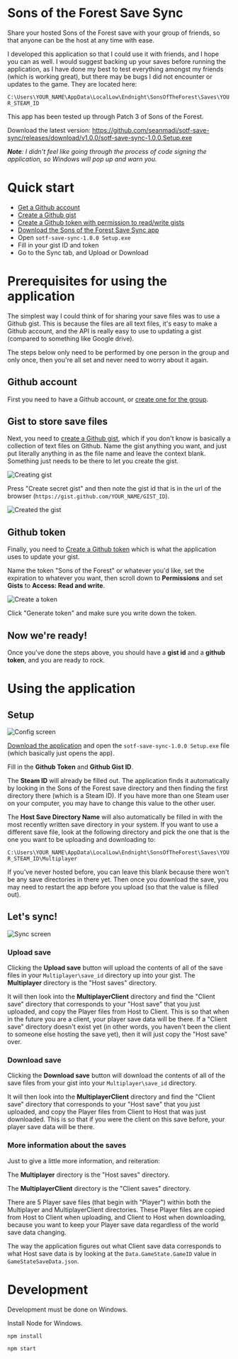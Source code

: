 # Sons of the Forest Save Sync

Share your hosted Sons of the Forest save with your group of friends, so that anyone can be the host at any time with ease.

I developed this application so that I could use it with friends, and I hope you can as well. I would suggest backing up your saves before running the application, as I have done my best to test everything amongst my friends (which is working great), but there may be bugs I did not encounter or updates to the game. They are located here:

`C:\Users\YOUR_NAME\AppData\LocalLow\Endnight\SonsOfTheForest\Saves\YOUR_STEAM_ID`

This app has been tested up through Patch 3 of Sons of the Forest.

Download the latest version: https://github.com/seanmadi/sotf-save-sync/releases/download/v1.0.0/sotf-save-sync-1.0.0.Setup.exe

***Note**: I didn't feel like going through the process of code signing the application, so Windows will pop up and warn you.*

# Quick start

* [Get a Github account](https://github.com/join)
* [Create a Github gist](https://gist.github.com)
* [Create a Github token with permission to read/write gists](https://github.com/settings/personal-access-tokens/new)
* [Download the Sons of the Forest Save Sync app](https://github.com/seanmadi/sotf-save-sync/releases/download/v1.0.0/sotf-save-sync-1.0.0.Setup.exe)
* Open `sotf-save-sync-1.0.0 Setup.exe`
* Fill in your gist ID and token
* Go to the Sync tab, and Upload or Download

# Prerequisites for using the application

The simplest way I could think of for sharing your save files was to use a Github gist. This is because the files are all text files, it's easy to make a Github account, and the API is really easy to use to updating a gist (compared to something like Google drive).

The steps below only need to be performed by one person in the group and only once, then you're all set and never need to worry about it again.

## Github account
First you need to have a Github account, or [create one for the group](https://github.com/join).

## Gist to store save files
Next, you need to [create a Github gist](https://gist.github.com), which if you don't know is basically a collection of text files on Github. Name the gist anything you want, and just put literally anything in as the file name and leave the context blank. Something just needs to be there to let you create the gist.

![Creating gist](https://user-images.githubusercontent.com/576752/231556892-e7759565-6631-4fce-aebe-4d9026340dc4.png "Creating gist")

Press "Create secret gist" and then note the gist id that is in the url of the browser (`https://gist.github.com/YOUR_NAME/GIST_ID`).

![Created the gist](https://user-images.githubusercontent.com/576752/231557162-cb8b748e-9b4e-4732-97fe-a4cb9f02232d.png "Created the gist")

## Github token
Finally, you need to [Create a Github token](https://github.com/settings/personal-access-tokens/new) which is what the application uses to update your gist.

Name the token "Sons of the Forest" or whatever you'd like, set the expiration to whatever you want, then scroll down to **Permissions** and set **Gists** to **Access: Read and write**.

![Create a token](https://user-images.githubusercontent.com/576752/231558308-e40469d5-6600-431f-9dc5-3000bf2527d7.png "Create a token")

Click "Generate token" and make sure you write down the token.

## Now we're ready!

Once you've done the steps above, you should have a **gist id** and a **github token**, and you are ready to rock.

# Using the application

## Setup

![Config screen](https://user-images.githubusercontent.com/576752/231561332-43bea013-2f6b-431e-be02-3237479907b6.png "Config screen")

[Download the application](https://github.com/seanmadi/sotf-save-sync/releases/download/v1.0.0/sotf-save-sync-1.0.0.Setup.exe) and open the `sotf-save-sync-1.0.0 Setup.exe` file (which basically just opens the app).

Fill in the **Github Token** and **Github Gist ID**.

The **Steam ID** will already be filled out. The application finds it automatically by looking in the Sons of the Forest save directory and then finding the first directory there (which is a Steam ID). If you have more than one Steam user on your computer, you may have to change this value to the other user.

The **Host Save Directory Name** will also automatically be filled in with the most recently written save directory in your system. If you want to use a different save file, look at the following directory and pick the one that is the one you want to be uploading and downloading to:

`C:\Users\YOUR_NAME\AppData\LocalLow\Endnight\SonsOfTheForest\Saves\YOUR_STEAM_ID\Multiplayer`

If you've never hosted before, you can leave this blank because there won't be any save directories in there yet. Then once you download the save, you may need to restart the app before you upload (so that the value is filled out).

## Let's sync!

![Sync screen](https://user-images.githubusercontent.com/576752/231561480-603bfc80-27fa-4c13-9876-dc4d21706c2b.png "Sync screen")

### Upload save

Clicking the **Upload save** button will upload the contents of all of the save files in your `Multiplayer\save_id` directory up into your gist. The **Multiplayer** directory is the "Host saves" directory.

It will then look into the **MultiplayerClient** directory and find the "Client save" directory that corresponds to your "Host save" that you just uploaded, and copy the Player files from Host to Client. This is so that when in the future you are a client, your player save data will be there. If a "Client save" directory doesn't exist yet (in other words, you haven't been the client to someone else hosting the save yet), then it will just copy the "Host save" over.

### Download save

Clicking the **Download save** button will download the contents of all of the save files from your gist into your `Multiplayer\save_id` directory.

It will then look into the **MultiplayerClient** directory and find the "Client save" directory that corresponds to your "Host save" that you just uploaded, and copy the Player files from Client to Host that was just downloaded. This is so that if you were the client on this save before, your player save data will be there.

### More information about the saves

Just to give a little more information, and reiteration:

The **Multiplayer** directory is the "Host saves" directory.

The **MultiplayerClient** directory is the "Client saves" directory.

There are 5 Player save files (that begin with "Player") within both the Multiplayer and MultiplayerClient directories. These Player files are copied from Host to Client when uploading, and Client to Host when downloading, because you want to keep your Player save data regardless of the world save data changing.

The way the application figures out what Client save data corresponds to what Host save data is by looking at the `Data.GameState.GameID` value in `GameStateSaveData.json`.

# Development

Development must be done on Windows.

Install Node for Windows.

`npm install`

`npm start`